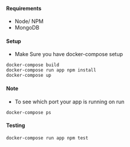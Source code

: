 #### Requirements
* Node/ NPM
* MongoDB

#### Setup
* Make Sure you have docker-compose setup
```
docker-compose build
docker-compose run app npm install
docker-compose up
```

#### Note
* To see which port your app is running on run
```
docker-compose ps
``` 

#### Testing
```
docker-compose run app npm test
```

